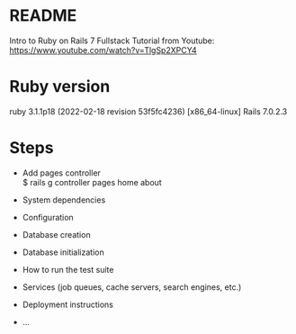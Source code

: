 # README

Intro to Ruby on Rails 7 Fullstack Tutorial from Youtube: <br>
https://www.youtube.com/watch?v=TlgSp2XPCY4

# Ruby version
ruby 3.1.1p18 (2022-02-18 revision 53f5fc4236) [x86_64-linux]
Rails 7.0.2.3

# Steps

- Add pages controller <br>
  $ rails g controller pages home about

* System dependencies

* Configuration

* Database creation

* Database initialization

* How to run the test suite

* Services (job queues, cache servers, search engines, etc.)

* Deployment instructions

* ...
